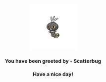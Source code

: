 <p align="center">
    <img src="https://raw.githubusercontent.com/PokeAPI/sprites/master/sprites/pokemon/664.png" width="150" height="150">
</p>
<h3 align="center">You have been greeted by - <b>Scatterbug</b></h3>
<h3 align="center">Have a nice day!</h3>
